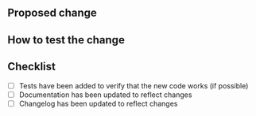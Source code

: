 ## Proposed change
<!--
  Describe the change at a high-level.
-->

## How to test the change
<!--
  Include the steps required to test the change locally if applicable.
-->

## Checklist
<!--
  Please consider the following when submitting code changes.

  Note: You can check the boxes once you submit, or put an x in the [ ]

  like [x]
-->

-   [ ] Tests have been added to verify that the new code works (if possible)
-   [ ] Documentation has been updated to reflect changes
-   [ ] Changelog has been updated to reflect changes
